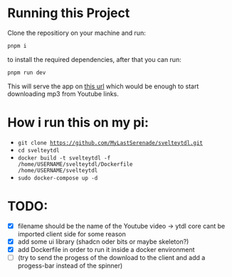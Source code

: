 # Running this Project

Clone the repositiory on your machine and run:

```bash
pnpm i
```

to install the required dependencies,
after that you can run:

```bash
pnpm run dev
```

This will serve the app on [this url](http://localhost:5173) which would be enough to start downloading mp3 from Youtube links.

# How i run this on my pi:

- <code>git clone https://github.com/MyLastSerenade/svelteytdl.git</code>
- <code>cd svelteytdl</code>
- <code>docker build -t svelteytdl -f /home/USERNAME/svelteytdl/Dockerfile /home/USERNAME/svelteytdl</code>
- <code>sudo docker-compose up -d</code>

# TODO:

- [x] filename should be the name of the Youtube video -> ytdl core cant be imported client side for some reason
- [x] add some ui library (shadcn oder bits or maybe skeleton?)
- [x] add Dockerfile in order to run it inside a docker environment
- [ ] (try to send the progess of the download to the client and add a progess-bar instead of the spinner)
